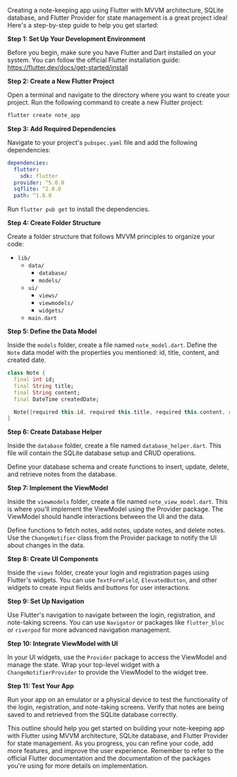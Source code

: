 Creating a note-keeping app using Flutter with MVVM architecture, SQLite database, and Flutter Provider for state management is a great project idea! Here's a step-by-step guide to help you get started:

**Step 1: Set Up Your Development Environment**

Before you begin, make sure you have Flutter and Dart installed on your system. You can follow the official Flutter installation guide: https://flutter.dev/docs/get-started/install

**Step 2: Create a New Flutter Project**

Open a terminal and navigate to the directory where you want to create your project. Run the following command to create a new Flutter project:

```bash
flutter create note_app
```

**Step 3: Add Required Dependencies**

Navigate to your project's `pubspec.yaml` file and add the following dependencies:

```yaml
dependencies:
  flutter:
    sdk: flutter
  provider: ^5.0.0
  sqflite: ^2.0.0
  path: ^1.8.0
```

Run `flutter pub get` to install the dependencies.

**Step 4: Create Folder Structure**

Create a folder structure that follows MVVM principles to organize your code:

- `lib/`
  - `data/`
    - `database/`
    - `models/`
  - `ui/`
    - `views/`
    - `viewmodels/`
    - `widgets/`
  - `main.dart`

**Step 5: Define the Data Model**

Inside the `models` folder, create a file named `note_model.dart`. Define the `Note` data model with the properties you mentioned: id, title, content, and created date.

```dart
class Note {
  final int id;
  final String title;
  final String content;
  final DateTime createdDate;

  Note({required this.id, required this.title, required this.content, required this.createdDate});
}
```

**Step 6: Create Database Helper**

Inside the `database` folder, create a file named `database_helper.dart`. This file will contain the SQLite database setup and CRUD operations.

Define your database schema and create functions to insert, update, delete, and retrieve notes from the database.

**Step 7: Implement the ViewModel**

Inside the `viewmodels` folder, create a file named `note_view_model.dart`. This is where you'll implement the ViewModel using the Provider package. The ViewModel should handle interactions between the UI and the data.

Define functions to fetch notes, add notes, update notes, and delete notes. Use the `ChangeNotifier` class from the Provider package to notify the UI about changes in the data.

**Step 8: Create UI Components**

Inside the `views` folder, create your login and registration pages using Flutter's widgets. You can use `TextFormField`, `ElevatedButton`, and other widgets to create input fields and buttons for user interactions.

**Step 9: Set Up Navigation**

Use Flutter's navigation to navigate between the login, registration, and note-taking screens. You can use `Navigator` or packages like `flutter_bloc` or `riverpod` for more advanced navigation management.

**Step 10: Integrate ViewModel with UI**

In your UI widgets, use the `Provider` package to access the ViewModel and manage the state. Wrap your top-level widget with a `ChangeNotifierProvider` to provide the ViewModel to the widget tree.

**Step 11: Test Your App**

Run your app on an emulator or a physical device to test the functionality of the login, registration, and note-taking screens. Verify that notes are being saved to and retrieved from the SQLite database correctly.

This outline should help you get started on building your note-keeping app with Flutter using MVVM architecture, SQLite database, and Flutter Provider for state management. As you progress, you can refine your code, add more features, and improve the user experience. Remember to refer to the official Flutter documentation and the documentation of the packages you're using for more details on implementation.